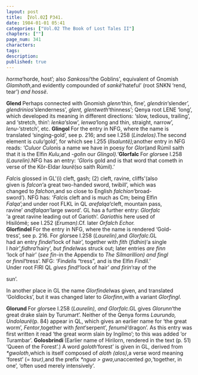 ```yaml
---
layout: post
title: 【Vol.02】P341.
date: 1984-01-01 05:41
categories: ["Vol.02 The Book of Lost Tales II"]
chapters: [""]
page_num: 341
characters: 
tags: 
description: 
published: true
---
```


<p style="text-indent: 0;">
<I>horma</I>‘horde, host’; also <I>Sankossi</I>‘the Goblins', equivalent of Gnomish <I>Glamhoth</I>,and evidently compounded of <I>sankë</I>‘hateful’ (root SNKN ‘rend, tear’) <I>and hossë</I>.
</p>

<B>Glend    </B>Perhaps connected with Gnomish <I>glenn</I>‘thin, fine’, <I>glendrin</I>‘slender’, <I>glendrinios</I>‘slenderness’, <I>glent, glentweth</I>‘thinness’; Qenya root LENE ‘long’, which developed its meaning in different directions: ‘slow, tedious, trailing’, and ‘stretch, thin’: <I>lenka</I>‘slow’, <I>lenwa</I>‘long and thin, straight, narrow’, <I>lenu-</I>‘stretch’, etc. <B>Glingol </B>For the entry in NFG, where the name is translated ‘singing-gold’, see p. 216; and see I.258 (<I>Lindelos)</I>.The second element is <I>culu</I>‘gold’, for which see I.255 (<I>Ilsaluntë);</I>another entry in NFG reads: <I>‘Culu</I>or <I>Culon</I>is a name we have in poesy for <I>Glor</I>(and Rúmil saith that it is the Elfin <I>Kulu</I>,and <I>-gol</I>in our <I>Glingol).’</I><B>Glorfalc </B>For <I>glor</I>see I.258 (<I>Laurelin)</I>.NFG has an entry: <I>‘Glor</I>is gold and is that word that cometh in verse of the Kôr-Eldar <I>laurë</I>(so saith Rúmil).’

<I>Falc</I>is glossed in GL'(i) cleft, gash; (2) cleft, ravine, cliffs'(also<BR>given is <I>falcon</I>‘a great two-handed sword, twibill’, which was<BR>changed  to <I>falchon</I>,and  so  close  to  English <I>falchion</I>‘broad-<BR>sword’). NFG has: <I>‘Falc</I>is cleft and is much as Cm; being Elfin<BR> <I>Falqa’;</I>and under root FLKL in QL <I>arefalqa</I>‘cleft, mountain pass,<BR>ravine’ <I>andfalqan</I>‘large sword’. GL has a further entry: <I>Glorfalc<BR></I>‘a great ravine leading out of Garioth’. <I>Garioth</I>is here used of<BR>Hisilómë; see I.252 (<I>Eruman)</I>.Cf. later <I>Orfalch Echor.<BR></I><B>Glorfindel    </B>For the entry in NFG, where the name is rendered ‘Gold-<BR>tress’, see p. 216. For <I>glor</I>see I.258 (<I>Laurelin)</I>,and <I>Glorfalc</I>.GL<BR>had an entry <I>findel</I>‘lock of hair’, together with <I>fith</I> (<I>fidhin</I>)‘a single<BR>I                                <I>hair',fidhra</I>‘hairy’, <I>but findel</I>was struck out; later entries <I>are finn<BR></I>‘lock of hair’ (<I>see fin-</I>in the Appendix to <I>The Silmarillion) and fingl<BR></I>or <I>finnil</I>‘tress’. NFG: <I>‘Findel</I>is “tress”, and is the Elfin <I>Findil.’<BR></I>Under root FIRI QL <I>gives find!</I>‘lock of hair’ <I>and firin</I>‘ray of the

sun’.

 In another place in GL the name <I>Glorfindel</I>was given, and translated ‘Goldlocks’, but it was changed later to <I>Glorfinn</I>,with a variant <I>Glorfingl</I>.

<B> Glorund </B>For <I>glor</I>see I.258 (<I>Laurelin), and Glorfalc</I>.GL gives <I>Glorunn</I>‘the great drake slain by Turumart’. Neither of the Qenya forms <I>Laurundo, Undolaurë</I>(p. 84) appear in QL, which gives an earlier name for ‘the great worm’, <I>Fentor</I>,together with <I>fent</I>‘serpent’, <I>fenumë</I>‘dragon’. As this entry was first written it read ‘the great worm slain by Ingilmo’; to this was added ‘or Turambar’. <B>Golosbrindi </B>(Earlier name of Hirilorn, rendered in the text (p. 51) ‘Queen of the Forest’.) A word <I>goloth</I>‘forest’ is given in GL, derived from <I>\*gwoloth</I>,which is itself composed of <I>aloth (alos)</I>,a verse word meaning ‘forest’ (= <I>taur)</I>,and the prefix <I>\*ngua > gwa</I>,unaccented <I>go</I>,‘together, in one’, ‘often used merely intensively’.

